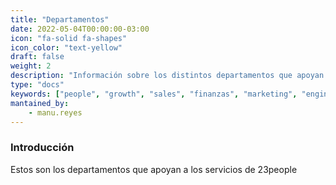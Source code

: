 ```yaml
---
title: "Departamentos"
date: 2022-05-04T00:00:00-03:00
icon: "fa-solid fa-shapes"
icon_color: "text-yellow"
draft: false
weight: 2
description: "Información sobre los distintos departamentos que apoyan los servicios de 23people."
type: "docs"
keywords: ["people", "growth", "sales", "finanzas", "marketing", "engineering"]
mantained_by:
    - manu.reyes
---
```


### Introducción

Estos son los departamentos que apoyan a los servicios de 23people
